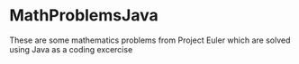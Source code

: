 # MathProblemsJava
These are some mathematics problems from Project Euler which are solved using Java as a coding excercise
